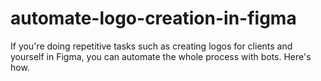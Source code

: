 # automate-logo-creation-in-figma
If you're doing repetitive tasks such as creating logos for clients and yourself in Figma, you can automate the whole process with bots. Here's how.
